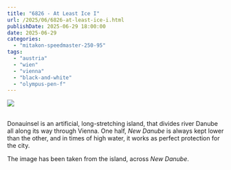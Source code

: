 ```yaml
---
title: "6826 - At Least Ice I"
url: /2025/06/6826-at-least-ice-i.html
publishDate: 2025-06-29 18:00:00
date: 2025-06-29
categories:
  - "mitakon-speedmaster-250-95"
tags:
  - "austria"
  - "wien"
  - "vienna"
  - "black-and-white"
  - "olympus-pen-f"
---
```

<div class="container">
<div class="center"><a target="_blank" href="https://d25zfm9zpd7gm5.cloudfront.net/1200x1200/2021/20210124_123207-Pano_lr.jpg"><img class="webfeedsFeaturedVisual" src="https://d25zfm9zpd7gm5.cloudfront.net/0600x0600/2021/20210124_123207-Pano_lr.jpg" /></a></div>
</div>
<br />

Donauinsel is an artificial, long-stretching island, that
divides river Danube all along its way through Vienna. One
half, _New Danube_ is always kept lower than the other, and
in times of high water, it works as perfect protection for
the city.

The image has been taken from the island, across _New
Danube_.
